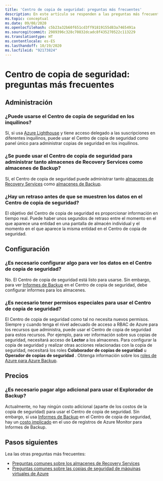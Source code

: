 ```yaml
---
title: 'Centro de copia de seguridad: preguntas más frecuentes'
description: En este artículo se responden a las preguntas más frecuentes sobre el Centro de copia de seguridad
ms.topic: conceptual
ms.date: 09/08/2020
ms.openlocfilehash: c5b23a32b60f651cd3ff91819155d83a7465491a
ms.sourcegitcommit: 2989396c328c70832dcadc8f435270522c113229
ms.translationtype: HT
ms.contentlocale: es-ES
ms.lasthandoff: 10/19/2020
ms.locfileid: "92173824"
---
```

# <a name="backup-center---frequently-asked-questions"></a>Centro de copia de seguridad: preguntas más frecuentes

## <a name="management"></a>Administración

### <a name="can-backup-center-be-used-across-tenants"></a>¿Puede usarse el Centro de copia de seguridad en los inquilinos?

Sí, si usa [Azure Lighthouse](../lighthouse/overview.md) y tiene acceso delegado a las suscripciones en diferentes inquilinos, puede usar el Centro de copia de seguridad como panel único para administrar copias de seguridad en los inquilinos.

### <a name="can-backup-center-be-used-to-manage-both-recovery-services-vaults-and-backup-vaults"></a>¿Se puede usar el Centro de copia de seguridad para administrar tanto almacenes de Recovery Services como almacenes de Backup?

Sí, el Centro de copia de seguridad puede administrar tanto [almacenes de Recovery Services](./backup-azure-recovery-services-vault-overview.md) como [almacenes de Backup](backup-vault-overview.md).

### <a name="is-there-a-delay-before-data-surfaces-in-backup-center"></a>¿Hay un retraso antes de que se muestren los datos en el Centro de copia de seguridad?

El objetivo del Centro de copia de seguridad es proporcionar información en tiempo real. Puede haber unos segundos de retraso entre el momento en el que aparece una entidad en una pantalla de almacén individual y el momento en el que aparece la misma entidad en el Centro de copia de seguridad.

## <a name="configuration"></a>Configuración

### <a name="do-i-need-to-configure-anything-to-see-data-in-backup-center"></a>¿Es necesario configurar algo para ver los datos en el Centro de copia de seguridad?

No. El Centro de copia de seguridad está listo para usarse. Sin embargo, para ver [Informes de Backup](./configure-reports.md) en el Centro de copia de seguridad, debe configurar informes para los almacenes.

### <a name="do-i-need-to-have-any-special-permissions-to-use-backup-center"></a>¿Es necesario tener permisos especiales para usar el Centro de copia de seguridad?

El Centro de copia de seguridad como tal no necesita nuevos permisos. Siempre y cuando tenga el nivel adecuado de acceso a RBAC de Azure para los recursos que administra, puede usar el Centro de copia de seguridad para estos recursos. Por ejemplo, para ver información sobre sus copias de seguridad, necesitará acceso de **Lector** a los almacenes. Para configurar la copia de seguridad y realizar otras acciones relacionadas con la copia de seguridad, necesitará los roles **Colaborador de copias de seguridad** u **Operador de copias de seguridad** . Obtenga información sobre los [roles de Azure para Azure Backup](./backup-rbac-rs-vault.md).

## <a name="pricing"></a>Precios

### <a name="do-i-need-to-pay-anything-extra-to-use-backup-explorer"></a>¿Es necesario pagar algo adicional para usar el Explorador de Backup?

Actualmente, no hay ningún costo adicional (aparte de los costos de la copia de seguridad) para usar el Centro de copia de seguridad. Sin embargo, si usa [Informes de Backup](./configure-reports.md) en el Centro de copia de seguridad, hay un [costo implicado](https://azure.microsoft.com/pricing/details/monitor/) en el uso de registros de Azure Monitor para Informes de Backup.

## <a name="next-steps"></a>Pasos siguientes

Lea las otras preguntas más frecuentes:

* [Preguntas comunes sobre los almacenes de Recovery Services](./backup-azure-backup-faq.md)
* [Preguntas comunes sobre las copias de seguridad de máquinas virtuales de Azure](./backup-azure-vm-backup-faq.md)